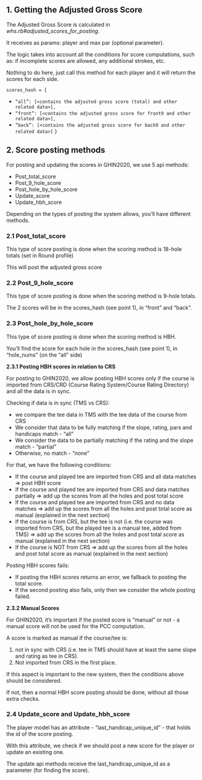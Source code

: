 ## 1. Getting the Adjusted Gross Score

The Adjusted Gross Score is calculated in _whs.rb#adjusted_scores_for_posting_.

It receives as params: player and max par (optional parameter).

The logic takes into account all the conditions for score computations, such as: if incomplete scores are allowed, any additional strokes, etc.

Nothing to do here, just call this method for each player and it will return the scores for each side.

`scores_hash = {`
* `“all”: [<contains the adjusted gross score (total) and other related data>],`
* `“front”: [<contains the adjusted gross score for front9 and other related data>],`
* `“back”: [<contains the adjusted gross score for back9 and other related data>]`
`}`

## 2. Score posting methods

For posting and updating the scores in GHIN2020, we use 5 api methods:
* Post_total_score
* Post_9_hole_score
* Post_hole_by_hole_score
* Update_score
* Update_hbh_score

Depending on the types of posting the system allows, you’ll have different methods.

### 2.1 Post_total_score

This type of score posting is done when the scoring method is 18-hole totals (set in Round profile)



This will post the adjusted gross score

### 2.2  Post_9_hole_score

This type of score posting is done when the scoring method is 9-hole totals.

The 2 scores will be in the scores_hash (see point 1), in “front” and “back”.


### 2.3  Post_hole_by_hole_score

This type of score posting is done when the scoring method is HBH.

You’ll find the score for each hole in the scores_hash (see point 1), in “hole_nums” (on the “all” side)

**2.3.1 Posting HBH scores in relation to CRS**

For posting to GHIN2020, we allow posting HBH scores only if the course is imported from CRS/CRD (Course Rating System/Course Rating Directory) and all the data is in sync.

Checking if data is in sync (TMS vs CRS): 
* we compare the tee data in TMS with the tee data of the course from CRS
* We consider that data to be fully matching if the slope, rating, pars and handicaps match - “all”
* We consider the data to be partially matching if the rating and the slope match - “partial”
* Otherwise, no match - “none”

For that, we have the following conditions:

* If the course and played tee are imported from CRS and all data matches => post HBH score
* If the course and played tee are imported from CRS and data matches partially => add up the scores from all the holes and post total score
* If the course and played tee are imported from CRS and no data matches => add up the scores from all the holes and post total score as manual (explained in the next section)
* If the course is from CRS, but the tee is not (i.e. the course was imported from CRS, but the played tee is a manual tee, added from TMS) => add up the scores from all the holes and post total score as manual (explained in the next section)
* If the course is NOT from CRS => add up the scores from all the holes and post total score as manual (explained in the next section)

Posting HBH scores fails:

* If posting the HBH scores returns an error, we fallback to posting the total score.
* If the second posting also fails, only then we consider the whole posting failed.

**2.3.2 Manual Scores**

For GHIN2020, it’s important if the posted score is “manual” or not - a manual score will not be used for the PCC computation.

A score is marked as manual if the course/tee is:
1. not in sync with CRS (i.e. tee in TMS should have at least the same slope and rating as tee in CRS).
2. Not imported from CRS in the first place.

If this aspect is important to the new system, then the conditions above should be considered.

If not, then a normal HBH score posting should be done, without all those extra checks.


### 2.4 Update_score and Update_hbh_score

The player model has an attribute - “last_handicap_unique_id” - that holds the id of the score posting.

With this attribute, we check if we should post a new score for the player or update an existing one.

The update api methods receive the last_handicap_unique_id as a parameter (for finding the score).

